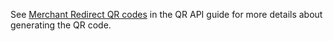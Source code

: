See [Merchant Redirect QR codes](https://developer.vippsmobilepay.com/docs/APIs/qr-api/vipps-qr-api#merchant-redirect-qr-codes)
in the QR API guide for more details about generating the QR code.
